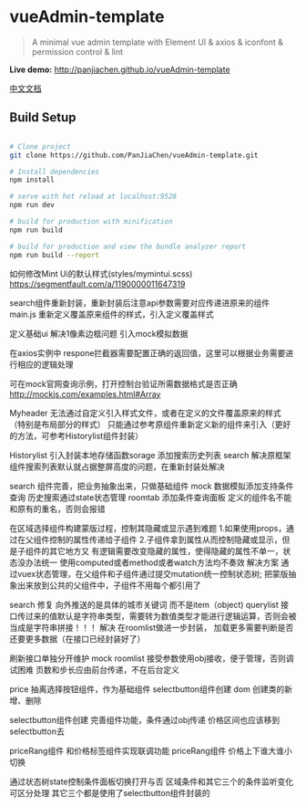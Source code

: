 # vueAdmin-template

> A minimal vue admin template with Element UI & axios & iconfont & permission control & lint

**Live demo:** http://panjiachen.github.io/vueAdmin-template

[中文文档](https://github.com/PanJiaChen/vueAdmin-template/blob/master/README-zh.md)

## Build Setup

``` bash

# Clone project
git clone https://github.com/PanJiaChen/vueAdmin-template.git

# Install dependencies
npm install

# serve with hot reload at localhost:9528
npm run dev

# build for production with minification
npm run build

# build for production and view the bundle analyzer report
npm run build --report
```

如何修改Mint Ui的默认样式(styles/mymintui.scss)
https://segmentfault.com/a/1190000011647319

search组件重新封装，重新封装后注意api参数需要对应传递进原来的组件
main.js 重新定义覆盖原来组件的样式，引入定义覆盖样式

定义基础ui
解决1像素边框问题
引入mock模拟数据

在axios实例中
respone拦截器需要配置正确的返回值，这里可以根据业务需要进行相应的逻辑处理

可在mock官网查询示例，打开控制台验证所需数据格式是否正确
http://mockjs.com/examples.html#Array

Myheader
无法通过自定义引入样式文件，或者在定义的文件覆盖原来的样式
（特别是布局部分的样式）
只能通过参考原组件重新定义新的组件来引入（更好的方法，可参考Historylist组件封装）

Historylist
引入封装本地存储函数sorage
添加搜索历史列表
search
解决原框架组件搜索列表默认就占据整屏高度的问题，在重新封装处解决

search
组件完善，把业务抽象出来，只做基础组件
mock
数据模拟添加支持条件查询
历史搜索通过state状态管理
roomtab
添加条件查询面板
定义的组件名不能和原有的重名，否则会报错

在区域选择组件构建蒙版过程，控制其隐藏或显示遇到难题
1.如果使用props，通过在父组件控制的属性传递给子组件
2.子组件拿到属性从而控制隐藏或显示，但是子组件的其它地方又
  有逻辑需要改变隐藏的属性，使得隐藏的属性不单一，状态没办法统一
  使用computed或者method或者watch方法均不奏效
解决方案
  通过vuex状态管理，在父组件和子组件通过提交mutation统一控制状态树;
   把蒙版抽象出来放到公共的父组件中，子组件不用每个都引用了  
   
search
修复 向外推送的是具体的城市关键词 而不是item（object)
querylist
接口传过来的值默认是字符串类型，需要转为数值类型才能进行逻辑运算，否则会被当成是字符串拼接！！！
解决
在roomlist做进一步封装，
加载更多需要判断是否还要更多数据（在接口已经封装好了）

刷新接口单独分开维护
mock roomlist
接受参数使用obj接收，便于管理，否则调试困难
页数和步长应由前台传递，不在后台定义

price 
抽离选择按钮组件，作为基础组件
selectbutton组件创建
dom 创建类的新增、删除

selectbutton组件创建
完善组件功能，条件通过obj传递
价格区间也应该移到selectbutton去

priceRang组件 和价格标签组件实现联调功能
priceRang组件
价格上下谁大谁小切换

通过状态树state控制条件面板切换打开与否
区域条件和其它三个的条件监听变化 可区分处理
其它三个都是使用了selectbutton组件封装的